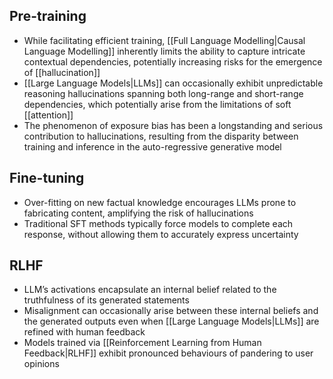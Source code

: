 ## Pre-training

- While facilitating efficient training, [[Full Language Modelling|Causal Language Modelling]] inherently limits the ability to capture intricate contextual dependencies, potentially increasing risks for the emergence of [[hallucination]]
- [[Large Language Models|LLMs]] can occasionally exhibit unpredictable reasoning hallucinations spanning both long-range and short-range dependencies, which potentially arise from the limitations of soft [[attention]]
- The phenomenon of exposure bias has been a longstanding and serious contribution to hallucinations, resulting from the disparity between training and inference in the auto-regressive generative model

## Fine-tuning

- Over-fitting on new factual knowledge encourages LLMs prone to fabricating content, amplifying the risk of hallucinations
- Traditional SFT methods typically force models to complete each response, without allowing them to accurately express uncertainty

## RLHF

- LLM’s activations encapsulate an internal belief related to the truthfulness of its generated statements
- Misalignment can occasionally arise between these internal beliefs and the generated outputs even when [[Large Language Models|LLMs]] are refined with human feedback
- Models trained via [[Reinforcement Learning from Human Feedback|RLHF]] exhibit pronounced behaviours of pandering to user opinions